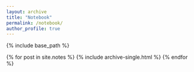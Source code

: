 ```yaml
---
layout: archive
title: "Notebook"
permalink: /notebook/
author_profile: true
---
```





{% include base_path %}

{% for post in site.notes %}
  {% include archive-single.html %}
{% endfor %}
